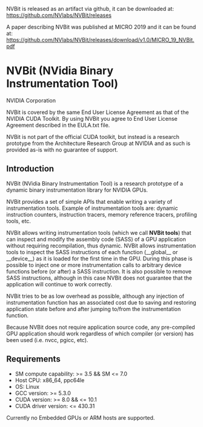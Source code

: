 NVBit is released as an artifact via github, it can be downloaded at: https://github.com/NVlabs/NVBit/releases 

A paper describing NVBit was published at MICRO 2019 and it can be found at: https://github.com/NVlabs/NVBit/releases/download/v1.0/MICRO_19_NVBit.pdf 



# NVBit (NVidia Binary Instrumentation Tool)
NVIDIA Corporation

NVBit is covered by the same End User License Agreement as that of the 
NVIDIA CUDA Toolkit. By using NVBit you agree to End User License Agreement
described in the EULA.txt file.

NVBit is not part of the official CUDA toolkit, but instead is a research prototype from the Architecture Research Group at NVIDIA and as such is provided as-is with no guarantee of support.

## Introduction
NVBit (NVidia Binary Instrumentation Tool) is a research prototype of a dynamic 
binary instrumentation library for NVIDIA GPUs.

NVBit provides a set of simple APIs that enable writing a variety of 
instrumentation tools. Example of instrumentation tools are: dynamic 
instruction counters, instruction tracers, memory reference tracers, 
profiling tools, etc.

NVBit allows writing instrumentation tools (which we call **NVBit tools**) 
that can inspect and modify the assembly code (SASS) of a GPU application 
without requiring recompilation, thus dynamic. NVBit allows instrumentation 
tools to inspect the SASS instructions of each function (\_\_global\_\_ or 
\_\_device\_\_) as it is loaded for the first time in the GPU. During this 
phase is possible to inject one or more instrumentation calls to arbitrary 
device functions before (or after) a SASS instruction. It is also possible to 
remove SASS instructions, although in this case NVBit does not guarantee that 
the application will continue to work correctly.

NVBit tries to be as low overhead as possible, although any injection of 
instrumentation function has an associated cost due to saving and restoring 
application state before and after jumping to/from the instrumentation 
function.

Because NVBit does not require application source code, any pre-compiled GPU 
application should work regardless of which compiler (or version) has been 
used (i.e. nvcc, pgicc, etc).

## Requirements

* SM compute capability:              >= 3.5 && SM <= 7.0
* Host CPU:                           x86_64, ppc64le
* OS:                                 Linux
* GCC version:                        >= 5.3.0
* CUDA version:                       >= 8.0 && <= 10.1
* CUDA driver version:                <= 430.31

Currently no Embedded GPUs or ARM hosts are supported.
